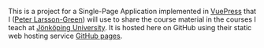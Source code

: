 This is a project for a Single-Page Application implemented in [VuePress](https://vuepress.vuejs.org/) that I ([Peter Larsson-Green](https://ju.se/en/personinfo.html?sign=LarPet)) will use to share the course material in the courses I teach at [Jönköping University](https://ju.se/en.html). It is hosted here on GitHub using their static web hosting service [GitHub pages](https://pages.github.com/).